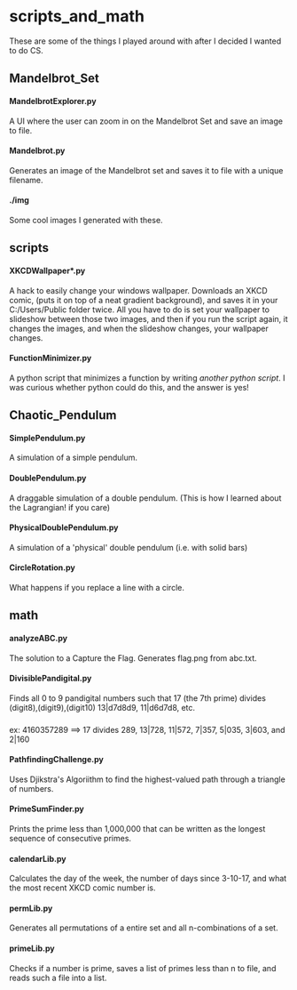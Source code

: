 # scripts_and_math

These are some of the things I played around with after I decided I wanted to do CS.

## Mandelbrot_Set
#### MandelbrotExplorer.py
A UI where the user can zoom in on the Mandelbrot Set and save an image to file.
#### Mandelbrot.py
Generates an image of the Mandelbrot set and saves it to file with a unique filename.
#### ./img
Some cool images I generated with these.

## scripts
#### XKCDWallpaper*.py
A hack to easily change your windows wallpaper. Downloads an XKCD comic, (puts it on top of a neat gradient background), and saves it in your C:/Users/Public folder twice. All you have to do is set your wallpaper to slideshow between those two images, and then if you run the script again, it changes the images, and when the slideshow changes, your wallpaper changes.
#### FunctionMinimizer.py
A python script that minimizes a function by writing *another python script*. I was curious whether python could do this, and the answer is yes!

## Chaotic_Pendulum
#### SimplePendulum.py
A simulation of a simple pendulum.
#### DoublePendulum.py
A draggable simulation of a double pendulum. (This is how I learned about the Lagrangian! if you care)
#### PhysicalDoublePendulum.py
A simulation of a 'physical' double pendulum (i.e. with solid bars)
#### CircleRotation.py
What happens if you replace a line with a circle.

## math
#### analyzeABC.py
The solution to a Capture the Flag. Generates flag.png from abc.txt.
#### DivisiblePandigital.py
Finds all 0 to 9 pandigital numbers such that 17 (the 7th prime) divides (digit8),(digit9),(digit10) 13|d7d8d9, 11|d6d7d8, etc.
###
ex: 4160357289 ==> 17 divides 289, 13|728, 11|572, 7|357, 5|035, 3|603, and 2|160
#### PathfindingChallenge.py
Uses Djikstra's Algoriithm to find the highest-valued path through a triangle of numbers.
#### PrimeSumFinder.py
Prints the prime less than 1,000,000 that can be written as the longest sequence of consecutive primes.
#### calendarLib.py
Calculates the day of the week, the number of days since 3-10-17, and what the most recent XKCD comic number is.
#### permLib.py
Generates all permutations of a entire set and all n-combinations of a set.
#### primeLib.py
Checks if a number is prime, saves a list of primes less than n to file, and reads such a file into a list.

